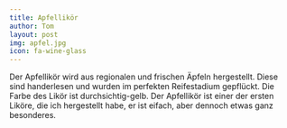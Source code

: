 ```yaml
---
title: Apfellikör
author: Tom
layout: post
img: apfel.jpg
icon: fa-wine-glass
---
```


Der Apfellikör wird aus regionalen und frischen Äpfeln hergestellt.
Diese sind handerlesen und wurden im perfekten Reifestadium gepflückt.
Die Farbe des Likör ist durchsichtig-gelb.
Der Apfellikör ist einer der ersten Liköre, die ich hergestellt habe,
er ist eifach, aber dennoch etwas ganz besonderes.
